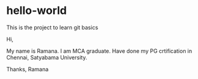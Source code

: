 # hello-world
This is the project to learn git basics

Hi,

My name is Ramana. I am MCA graduate. Have done my PG crtification in Chennai, Satyabama University.

Thanks,
Ramana

